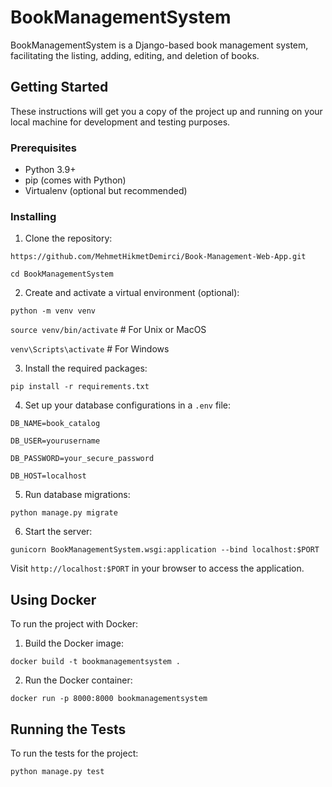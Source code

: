 # BookManagementSystem

BookManagementSystem is a Django-based book management system, facilitating the listing, adding, editing, and deletion of books.

## Getting Started

These instructions will get you a copy of the project up and running on your local machine for development and testing purposes.

### Prerequisites

- Python 3.9+
- pip (comes with Python)
- Virtualenv (optional but recommended)

### Installing

1. Clone the repository:

`https://github.com/MehmetHikmetDemirci/Book-Management-Web-App.git`

`cd BookManagementSystem`


2. Create and activate a virtual environment (optional):

`python -m venv venv`

`source venv/bin/activate` # For Unix or MacOS

`venv\Scripts\activate` # For Windows


3. Install the required packages:


`pip install -r requirements.txt`


4. Set up your database configurations in a `.env` file:


`DB_NAME=book_catalog`

`DB_USER=yourusername`

`DB_PASSWORD=your_secure_password`

`DB_HOST=localhost`


5. Run database migrations:


`python manage.py migrate`


6. Start the server:

`gunicorn BookManagementSystem.wsgi:application --bind localhost:$PORT`



Visit `http://localhost:$PORT` in your browser to access the application.

## Using Docker

To run the project with Docker:

1. Build the Docker image:


`docker build -t bookmanagementsystem .`


2. Run the Docker container:


`docker run -p 8000:8000 bookmanagementsystem`


## Running the Tests


To run the tests for the project:

`python manage.py test`


